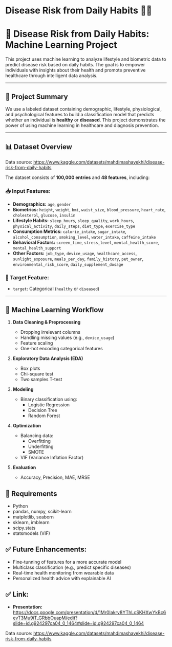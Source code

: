 
# Disease Risk from Daily Habits 🧠💊

# 🧠 Disease Risk from Daily Habits: Machine Learning Project

This project uses machine learning to analyze lifestyle and biometric data to predict disease risk based on daily habits. The goal is to empower individuals with insights about their health and promote preventive healthcare through intelligent data analysis.

---

## 📌 Project Summary

We use a labeled dataset containing demographic, lifestyle, physiological, and psychological features to build a classification model that predicts whether an individual is **healthy** or **diseased**. This project demonstrates the power of using machine learning in healthcare and diagnosis prevention.

---

## 📊 Dataset Overview

Data source: https://www.kaggle.com/datasets/mahdimashayekhi/disease-risk-from-daily-habits

The dataset consists of **100,000 entries** and **48 features**, including:


### 📥 Input Features:
- **Demographics:** `age`, `gender`
- **Biometrics:** `height`, `weight`, `bmi`, `waist_size`, `blood_pressure`, `heart_rate`, `cholesterol`, `glucose`, `insulin`
- **Lifestyle Habits:** `sleep_hours`, `sleep_quality`, `work_hours`, `physical_activity`, `daily_steps`, `diet_type`, `exercise_type`
- **Consumption Metrics:** `calorie_intake`, `sugar_intake`, `alcohol_consumption`, `smoking_level`, `water_intake`, `caffeine_intake`
- **Behavioral Factors:** `screen_time`, `stress_level`, `mental_health_score`, `mental_health_support`
- **Other Factors:** `job_type`, `device_usage`, `healthcare_access`, `sunlight_exposure`, `meals_per_day`, `family_history`, `pet_owner`, `environmental_risk_score`, `daily_supplement_dosage`


### 🎯 Target Feature:
- `target`: Categorical (`healthy` or `diseased`)

---

## 🧠 Machine Learning Workflow

1. **Data Cleaning & Preprocessing**
   - Dropping irrelevant columns
   - Handling missing values (e.g., `device_usage`)
   - Feature scaling
   - One-hot encoding categorical features

2. **Exploratory Data Analysis (EDA)**
   - Box plots
   - Chi-square test
   - Two samples T-test
   

3. **Modeling**
   - Binary classification using:
     - Logistic Regression
     - Decision Tree
     - Random Forest

4. **Optimization**
   - Balancing data: 
      - Overfitting 
      - Underfitting 
      - SMOTE
   - VIF (Variance Inflation Factor)   

5. **Evaluation**
   - Accuracy, Precision, MAE, MRSE 
   

## 📌  Requirements

- Python 
- pandas, numpy, scikit-learn
- matplotlib, seaborn
- sklearn, imblearn
- scipy.stats
- statsmodels (VIF)
  

## ✅  Future Enhancements:

- Fine-tunning of features for a more accurate model
- Multiclass classification (e.g., predict specific diseases)
- Real-time health monitoring from wearable data
- Personalized health advice with explainable AI


## ✅  Link:

- **Presentation:** https://docs.google.com/presentation/d/1Mr0Iakry8YThLcSKHXwYkBc6evT3Mu9iT_GRbbOuapM/edit?slide=id.g924297ca04_0_1464#slide=id.g924297ca04_0_1464

Data source: https://www.kaggle.com/datasets/mahdimashayekhi/disease-risk-from-daily-habits

